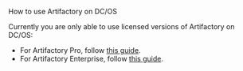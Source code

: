 How to use Artifactory on DC/OS

Currently you are only able to use licensed versions of Artifactory on DC/OS:

+ For Artifactory Pro, follow [this guide](artifactory-pro.md).
+ For Artifactory Enterprise, follow [this guide](artifactory-enterprise.md).

